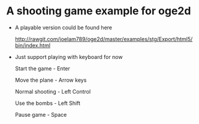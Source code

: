 # A shooting game example for oge2d

- A playable version could be found here

  http://rawgit.com/joelam789/oge2d/master/examples/stg/Export/html5/bin/index.html

- Just support playing with keyboard for now

  Start the game - Enter

  Move the plane - Arrow keys

  Normal shooting - Left Control

  Use the bombs - Left Shift

  Pause game - Space

